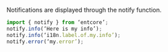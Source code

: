 Notifications are displayed through the notify function.

``` typescript
import { notify } from ‘entcore’;
notify.info(‘Here is my info’);
notify.info(‘i18n.label.of.my.info’);
notify.error(‘my.error’);
```
